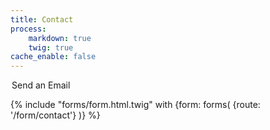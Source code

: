 ```yaml
---
title: Contact
process:
    markdown: true
    twig: true
cache_enable: false
---
```


<legend>Send an Email</legend>

{% include "forms/form.html.twig" with {form: forms( {route: '/form/contact'} )} %}